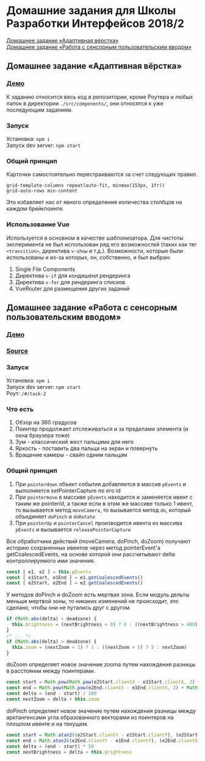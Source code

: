 # Домашние задания для Школы Разработки Интерфейсов 2018/2
[Домашнее задание «Адаптивная вёрстка»](#task1)  
[Домашнее задание «Работа с сенсорным пользовательским вводом»](#task2)  

## <a name='task1'></a> Домашнее задание «Адаптивная вёрстка»
### [Демо](https://nskye.github.io/shri-18-smarthouse-task-1/)  
К заданию относится весь код в репозитории, кроме Роутера и любых папок в директории `./src/components/`, они относятся к уже последующим заданиям.  
### Запуск
Установка: `npm i`  
Запуск dev server: `npm start`  
### Общий принцип
Карточки самостоятельно перестраиваются за счет следующих правил.
```styl
grid-template-columns repeat(auto-fit, minmax(153px, 1fr))
grid-auto-rows min-content
```
Это избавляет нас от явного определения количества столбцов на каждом брейкпоинте. 
### Использование Vue
Используется в основном в качестве шаблонизатора. Для чистоты эксперимента не был использован ряд его возможностей (таких как тег `<transition>`, директива `v-show` и т.д.). Возможности, которые были использованы и из-за которых, он, собственно, и был выбран:
1. Single File Components
1. Директива `v-if` для кондишенл рендеринга
1. Директива `v-for` для рендеринга списков
1. VueRouter для размещения других заданий

## <a name='task2'></a> Домашнее задание «Работа с сенсорным пользовательским вводом»
### [Демо](https://nskye.github.io/shri-18-smarthouse-task-1/#/task-2)
### [Source](https://github.com/NSkye/shri-18-smarthouse-task-1/blob/master/src/components/task-2/SensorInput.vue)
### Запуск
Установка: `npm i`  
Запуск dev server: `npm start`  
Роут: `/#/task-2`
### Что есть
1. Обзор на 360 градусов
1. Поинтер продолжает отслеживаться и за пределами элемента (и окна браузера тоже)
1. Зум - классический жест пальцами для него
1. Яркость - поставить два пальца на экран и повернуть
1. Вращение камеры - свайп одним пальцам
### Общий принцип
1. При `pointerdown` объект события добавляется в массив `pEvents` и выполняется setPointerCapture по его id
1. При `pointermove` в массиве `pEvents` находится и заменяется ивент с таким же pointerId, а также если в этом же массиве только 1 ивент, то вызывается метод `moveCamera`, то вызывается метод `do`, который объединяет `doPinch` и `doRotate`
1. При `pointerUp` и `pointerCancel` производится ивента из массива `pEvents` и вызывается `releasePointerCapture`  

Все обработчики действий (moveCamera, doPinch, doZoom) получают историю сохраненных ивентов через метод pointerEvent'а getCoalescedEvents, на основе которой они рассчитывают delta контроллируемого ими значения.  
```javascript
const [ e1, e2 ] = this.pEvents
const [ e1Start, e1End ] = e1.getCoalescedEvents()
const [ e2Start, e2End ] = e2.getCoalescedEvents()
```

У методов doPinch и doZoom есть мертвая зона. Если модуль дельты меньше мертвой зоны, то никаких изменений не происходит, это сделано, чтобы они не путались друг с другом.  
```javascript
if (Math.abs(delta) > deadzone) {
  this.brightness = (nextBrightness < 0) ? 0 : ((nextBrightness > 400) ? 400 : nextBrightness)
}
/* ... */
if (Math.abs(delta) > deadzone) {
  this.zoom = (nextZoom < 1) ? 1 : ((nextZoom > 5) ? 5 : nextZoom)
}
```

doZoom определяет новое значение zooma путем нахождения разницы в расстоянии между поинтерами.  
```javascript
const start = Math.pow(Math.pow(e2Start.clientX - e1Start.clientX, 2) + Math.pow(e2Start.clientY - e1Start.clientY, 2), 1 / 2)
const end = Math.pow(Math.pow(e2End.clientX - e1End.clientX, 2) + Math.pow(e2End.clientY - e1End.clientY, 2), 1 / 2)
const delta = (end - start) / 100
const nextZoom = delta + this.zoom
```

doPinch определяет новое значение путем нахождения разницы между арктангенсами угла образованного векторами из поинтеров на плошлом ивенте и на текущем.  
```javascript
const start = Math.atan2((e2Start.clientY - e1Start.clientY), (e2Start.clientX - e1Start.clientX))
const end = Math.atan2((e2End.clientY - e1End.clientY), (e2End.clientX - e1End.clientX))
const delta = (end - start) * 50
const nextBrightness = delta + this.brightness
```

